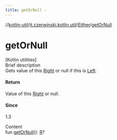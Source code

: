 ```yaml
---
title: getOrNull -
---
```

//[kotlin-util](../../index.md)/[it.czerwinski.kotlin.util](../index.md)/[Either](index.md)/[getOrNull](get-or-null.md)



# getOrNull  
[Kotlin utilities]  
Brief description  
Gets value of this [Right](../-right/index.md) or null if this is [Left](../-left/index.md).  
  


#### Return  
Value of this [Right](../-right/index.md) or null.  
  


#### Since  
1.3  
  
  
Content  
fun [getOrNull](get-or-null.md)(): [R](index.md)?  



